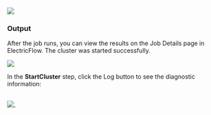 <br />
<img src="../../plugins/EC-WebLogic/images/StartCluster/EC-WLSStartCluster2.png" />
<h3>Output</h3>
<p>
After the job runs, you can view the results on the Job Details page in ElectricFlow. The cluster was started successfully.
</p>
<img src="../../plugins/EC-WebLogic/images/StartCluster/EC-WLSStartCluster3.png" />
<p>
In the <b>StartCluster</b> step, click the Log button to see the diagnostic information:
</p>
<br />
<img src="../../plugins/EC-WebLogic/images/StartCluster/EC-WLSStartCluster4.png" />.
